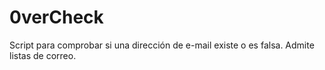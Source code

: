 0verCheck
=========

Script para comprobar si una dirección de e-mail existe o es falsa. Admite listas de correo.
